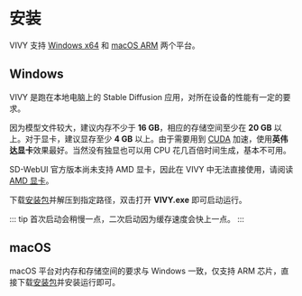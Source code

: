 # 安装

VIVY 支持 [Windows x64](https://release.liriliri.io/VIVY-0.11.0-win.7z) 和 [macOS ARM](https://release.liriliri.io/VIVY-0.11.0-arm64.dmg) 两个平台。

## Windows

VIVY 是跑在本地电脑上的 Stable Diffusion 应用，对所在设备的性能有一定的要求。

因为模型文件较大，建议内存不少于 **16 GB**，相应的存储空间至少在 **20 GB** 以上。对于显卡，建议显存至少 **4 GB** 以上。由于需要用到 [CUDA](https://developer.nvidia.com/cuda-toolkit) 加速，使用**英伟达显卡**效果最好。当然没有独显也可以用 CPU 花几百倍时间生成，基本不可用。

SD-WebUI 官方版本尚未支持 AMD 显卡，因此在 VIVY 中无法直接使用，请阅读 [AMD 显卡](/zh/guide/usage/amd.md)。

下载[安装包](https://release.liriliri.io/VIVY-0.11.0-win.7z)并解压到指定路径，双击打开 **VIVY.exe** 即可启动运行。

::: tip 首次启动会稍慢一点，二次启动因为缓存速度会快上一点。
:::

## macOS

macOS 平台对内存和存储空间的要求与 Windows 一致，仅支持 ARM 芯片，直接下载[安装包](https://release.liriliri.io/VIVY-0.11.0-win.7z)并安装运行即可。
